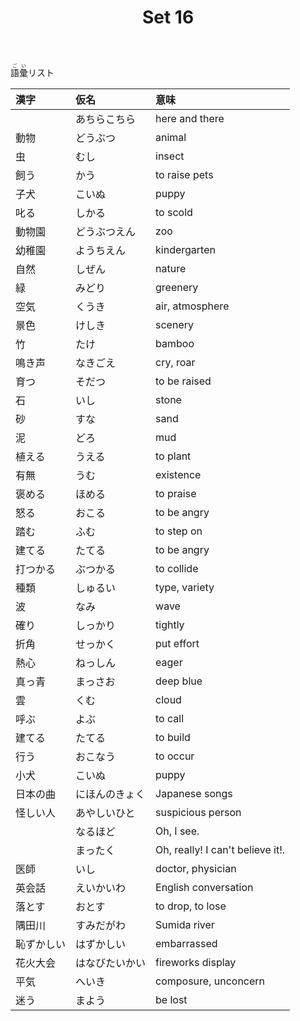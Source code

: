 ﻿---
layout: default
title: Set 16
parent: N4 Vocabulary List
grand_parent: <ruby>語彙<rt>ごい</rt></ruby> Vocabulary
nav_order: 16
---

<ruby>語彙<rt>ごい</rt></ruby>リスト

| 漢字       | 仮名           | 意味                             |
|:---------- |:-------------- |:-------------------------------- |
|            | あちらこちら   | here and there                   |
| 動物       | どうぶつ       | animal                           |
| 虫         | むし           | insect                           |
| 飼う       | かう           | to raise pets                    |
| 子犬       | こいぬ         | puppy                            |
| 叱る       | しかる         | to scold                         |
| 動物園     | どうぶつえん   | zoo                              |
| 幼稚園     | ようちえん     | kindergarten                     |
| 自然       | しぜん         | nature                           |
| 緑         | みどり         | greenery                         |
| 空気       | くうき         | air, atmosphere                  |
| 景色       | けしき         | scenery                          |
| 竹         | たけ           | bamboo                           |
| 鳴き声     | なきごえ       | cry, roar                        |
| 育つ       | そだつ         | to be raised                     |
| 石         | いし           | stone                            |
| 砂         | すな           | sand                             |
| 泥         | どろ           | mud                              |
| 植える     | うえる         | to plant                         |
| 有無       | うむ           | existence                        |
| 褒める     | ほめる         | to praise                        |
| 怒る       | おこる         | to be angry                      |
| 踏む       | ふむ           | to step on                       |
| 建てる     | たてる         | to be angry                      |
| 打つかる   | ぶつかる       | to collide                       |
| 種類       | しゅるい       | type, variety                    |
| 波         | なみ           | wave                             |
| 確り       | しっかり       | tightly                          |
| 折角       | せっかく       | put effort                       |
| 熱心       | ねっしん       | eager                            |
| 真っ青     | まっさお       | deep blue                        |
| 雲         | くむ           | cloud                            |
| 呼ぶ       | よぶ           | to call                          |
| 建てる     | たてる         | to build                         |
| 行う       | おこなう       | to occur                         |
| 小犬       | こいぬ         | puppy                            |
| 日本の曲   | にほんのきょく | Japanese songs                   |
| 怪しい人   | あやしいひと   | suspicious person                |
|            | なるほど       | Oh, I see.                       |
|            | まったく       | Oh, really! I can't believe it!. |
| 医師       | いし           | doctor, physician                |
| 英会話     | えいかいわ     | English conversation             |
| 落とす     | おとす         | to drop, to lose                 |
| 隅田川     | すみだがわ     | Sumida river                     |
| 恥ずかしい | はずかしい     | embarrassed                      |
| 花火大会   | はなびたいかい | fireworks display                |
| 平気       | へいき         | composure, unconcern             |
| 迷う       | まよう         | be lost                          |
